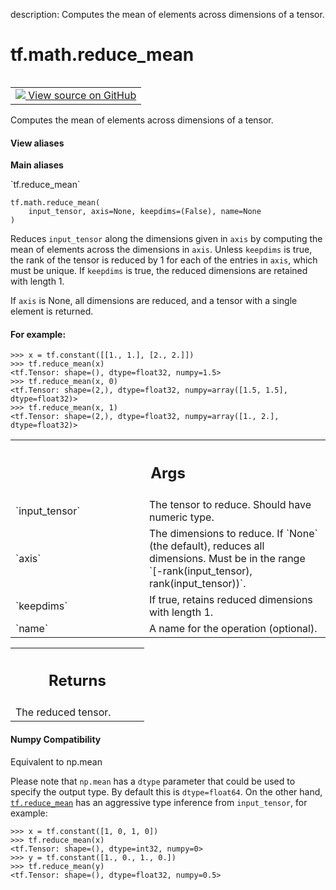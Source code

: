 description: Computes the mean of elements across dimensions of a tensor.

<div itemscope itemtype="http://developers.google.com/ReferenceObject">
<meta itemprop="name" content="tf.math.reduce_mean" />
<meta itemprop="path" content="Stable" />
</div>

# tf.math.reduce_mean

<!-- Insert buttons and diff -->

<table class="tfo-notebook-buttons tfo-api nocontent" align="left">
<td>
  <a target="_blank" href="https://github.com/tensorflow/tensorflow/blob/r2.4/tensorflow/python/ops/math_ops.py#L2315-L2372">
    <img src="https://www.tensorflow.org/images/GitHub-Mark-32px.png" />
    View source on GitHub
  </a>
</td>
</table>



Computes the mean of elements across dimensions of a tensor.

<section class="expandable">
  <h4 class="showalways">View aliases</h4>
  <p>
<b>Main aliases</b>
<p>`tf.reduce_mean`</p>
</p>
</section>

<pre class="devsite-click-to-copy prettyprint lang-py tfo-signature-link">
<code>tf.math.reduce_mean(
    input_tensor, axis=None, keepdims=(False), name=None
)
</code></pre>



<!-- Placeholder for "Used in" -->

Reduces `input_tensor` along the dimensions given in `axis` by computing the
mean of elements across the dimensions in `axis`.
Unless `keepdims` is true, the rank of the tensor is reduced by 1 for each
of the entries in `axis`, which must be unique. If `keepdims` is true, the
reduced dimensions are retained with length 1.

If `axis` is None, all dimensions are reduced, and a tensor with a single
element is returned.

#### For example:



```
>>> x = tf.constant([[1., 1.], [2., 2.]])
>>> tf.reduce_mean(x)
<tf.Tensor: shape=(), dtype=float32, numpy=1.5>
>>> tf.reduce_mean(x, 0)
<tf.Tensor: shape=(2,), dtype=float32, numpy=array([1.5, 1.5], dtype=float32)>
>>> tf.reduce_mean(x, 1)
<tf.Tensor: shape=(2,), dtype=float32, numpy=array([1., 2.], dtype=float32)>
```

<!-- Tabular view -->
 <table class="responsive fixed orange">
<colgroup><col width="214px"><col></colgroup>
<tr><th colspan="2"><h2 class="add-link">Args</h2></th></tr>

<tr>
<td>
`input_tensor`
</td>
<td>
The tensor to reduce. Should have numeric type.
</td>
</tr><tr>
<td>
`axis`
</td>
<td>
The dimensions to reduce. If `None` (the default), reduces all
dimensions. Must be in the range `[-rank(input_tensor),
rank(input_tensor))`.
</td>
</tr><tr>
<td>
`keepdims`
</td>
<td>
If true, retains reduced dimensions with length 1.
</td>
</tr><tr>
<td>
`name`
</td>
<td>
A name for the operation (optional).
</td>
</tr>
</table>



<!-- Tabular view -->
 <table class="responsive fixed orange">
<colgroup><col width="214px"><col></colgroup>
<tr><th colspan="2"><h2 class="add-link">Returns</h2></th></tr>
<tr class="alt">
<td colspan="2">
The reduced tensor.
</td>
</tr>

</table>




#### Numpy Compatibility
Equivalent to np.mean

Please note that `np.mean` has a `dtype` parameter that could be used to
specify the output type. By default this is `dtype=float64`. On the other
hand, <a href="../../tf/math/reduce_mean.md"><code>tf.reduce_mean</code></a> has an aggressive type inference from `input_tensor`,
for example:

```
>>> x = tf.constant([1, 0, 1, 0])
>>> tf.reduce_mean(x)
<tf.Tensor: shape=(), dtype=int32, numpy=0>
>>> y = tf.constant([1., 0., 1., 0.])
>>> tf.reduce_mean(y)
<tf.Tensor: shape=(), dtype=float32, numpy=0.5>
```


